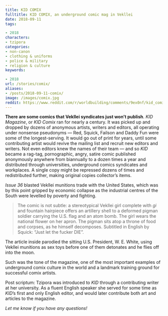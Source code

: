```yaml
---
title: KID COMIX
fulltitle: KID COMIX, an underground comic mag in Vekllei
date: 2018-09-11
tags:

- 2018
characters:
- tzipora
categories:
- non-canon
- clothing & uniforms
- police & military
- religion & culture
keywords:

- 2018
url: /stories/comix/
aliases:
- /posts/2018-09-11-comix/
image: /images/comix.jpg
reddit: https://www.reddit.com/r/worldbuilding/comments/9ex0nf/kid_comix_an_underground_comic_mag_in_vekllei/
---
```

**There are some comics that Vekllei syndicates just won’t publish**. *KID Magazine*, or *KID Comix* ran for nearly a century. It was picked up and dropped by dozens of anonymous artists, writers and editors, all operating under nonsense pseudonyms  —  Red, Squick, Failson and Daddy Fun were some of the longest-serving. It would go out of print for years, until some contributing artist would revive the mailing list and recruit new editors and writers. Not even editors knew the names of their team  —  and so *KID* became a rag-tag, pornographic, angry, satire comic published anonymously anywhere from biannually to a dozen times a year and distributed through universities, underground comics syndicates and workplaces. A single copy might be repressed dozens of times and redistributed further, making original copies collector’s items.

*Issue 36* blasted Vekllei munitions trade with the United States, which was by this point gripped by economic collapse as the industrial centres of the South were levelled by poverty and fighting.

>The comic is not subtle: a stereotypical Vekllei girl complete with *gi* and fountain hairpiece offers an artillery shell to a deformed pigman soldier carrying the U.S. flag and an atom bomb. The girl wears the national flower on her apron. The pigman sits atop a throne of food and corpses, as he himself decomposes. Subtitled in English by Squick: “Just let the fucker DIE”.

The article inside parodied the sitting U.S. President, W. E. White, using Vekllei munitions as sex toys before one of them detonates and he flies off into the moon.

Such was the tone of the magazine, one of the most important examples of underground comix culture in the world and a landmark training ground for successful comix artists.

Post scriptum: Tzipora was introduced to *KID* through a contributing writer at her university. As a fluent English speaker she served for some time as *KID*’s first and only English editor, and would later contribute both art and articles to the magazine.

*Let me know if you have any questions!*
